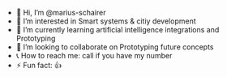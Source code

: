 - 👋 Hi, I’m @marius-schairer
- 👀 I’m interested in Smart systems & citiy development
- 🤖 I’m currently learning artificial intelligence integrations and Prototyping
- 🤝 I’m looking to collaborate on Prototyping future concepts
- 📞 How to reach me: call if you have my number
- ⚡ Fun fact: 👍

<!---
marius-schairer/marius-schairer is a ✨ special ✨ repository because its `README.md` (this file) appears on your GitHub profile.
You can click the Preview link to take a look at your changes.
--->
